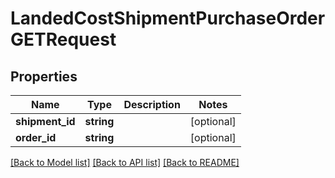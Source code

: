 # LandedCostShipmentPurchaseOrderGETRequest

## Properties
Name | Type | Description | Notes
------------ | ------------- | ------------- | -------------
**shipment_id** | **string** |  | [optional] 
**order_id** | **string** |  | [optional] 

[[Back to Model list]](../README.md#documentation-for-models) [[Back to API list]](../README.md#documentation-for-api-endpoints) [[Back to README]](../README.md)



